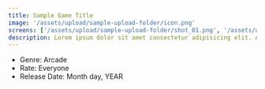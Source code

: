 ```yaml
---
title: Sample Game Title
image: '/assets/upload/sample-upload-folder/icon.png'
screens: ['/assets/upload/sample-upload-folder/shot_01.png', '/assets/upload/sample-upload-folder/shot_02.png', '/assets/upload/sample-upload-folder/shot_03.png']
description: Lorem ipsum dolor sit amet consectetur adipisicing elit. Adipisci id molestias blanditiis praesentium.
---
```

- Genre: Arcade
- Rate: Everyone
- Release Date: Month day, YEAR
